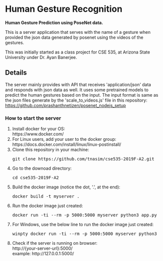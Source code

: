 # Human Gesture Recognition
<b>Human Gesture Prediction using PoseNet data.</b>

This is a server application that serves with the name of a gesture when provided the json data generated by posenet using the videos of the gestures.

This was initially started as a class project for CSE 535, at Arizona State University under Dr. Ayan Banerjee.

## Details
The server mainly provides with API that receives 'application/json' data and responds with json data as well.
It uses some pretrained models to predict the human gestures based on the input.
The input format is same as the json files generate by the 'scale_to_videos.js' file in this repository:
https://github.com/prashanthnetizen/posenet_nodejs_setup

<h3>How to start the server</h3>
<ol>
	<li>Install docker for your OS: <br/>
		https://www.docker.com/
	</li>
	<li>For Linux users, add your user to the docker group: <br/>
		https://docs.docker.com/install/linux/linux-postinstall/
	</li>
	<li>Clone this repository in your machine: <br/>
		<pre>git clone https://github.com/tnasim/cse535-2019F-A2.git</pre>
	</li>
	<li>Go to the downoad directory: <br/>
		<pre>cd cse535-2019F-A2</pre>
	</li>
	<li>Build the docker image (notice the dot, '.', at the end): <br/>
		<pre>docker build -t myserver .</pre>
	</li>
	<li>Run the docker image just created: <br/>
		<pre>docker run -ti --rm -p 5000:5000 myserver python3 app.py</pre>
	</li>
	<li>For Windows, use the below line to run the docker image just created: <br/>
		<pre>winpty docker run -ti --rm -p 5000:5000 myserver python3 app.py</pre>
	</li>
	<li>Check if the server is running on browser: <br/>
		http://{your-server-url}:5000/ <br/>
		example: http://127.0.0.1:5000/
	</li>
</ol>
